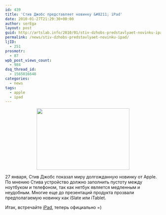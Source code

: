 ```yaml
---
id: 439
title: 'Стив Джобс представляет новинку &#8211; iPad'
date: 2010-01-27T21:29:30+00:00
author: serEga
layout: post
guid: http://artslab.info/2010/01/stiv-dzhobs-predstavlyaet-novinku-ipad/
permalink: /news/stiv-dzhobs-predstavlyaet-novinku-ipad/
ljID:
  - 251
prosmotr:
  - 87
wpb_post_views_count:
  - 984
dsq_thread_id:
  - 1565016648
categories:
  - news
tags:
  - apple
  - ipad
---
```

<center>
  <a href="http://googledrive.com/host/0B9lHVSSSdxdxd0hjdUdmRzY3Tjg/apple_ipad.jpg"><img src="http://googledrive.com/host/0B9lHVSSSdxdxd0hjdUdmRzY3Tjg/apple_ipad-300x199.jpg" alt="" title="apple_ipad" width="300" height="199" class="alignnone size-medium wp-image-867" /></a>
</center>

27 января, Стив Джобс показал миру долгожданную новинку от Apple. По мнению Стива устройство должно заполнить пустоту между ноутбуком и телефоном, так как нетбук является медленным и неудобным. Многие еще до презентаций продукта прозвали предполагаемую новинку как iSlate или iTablet.

Итак, встречайте <a href="http://www.engadget.com/2010/01/27/live-from-the-apple-tablet-latest-creation-event/" target="_blank">iPad</a>, теперь официально =)